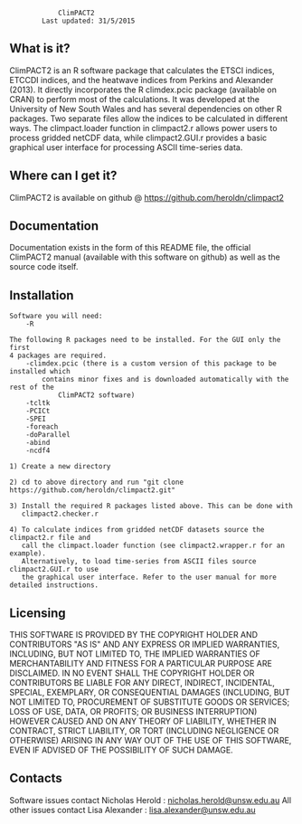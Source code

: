 

				ClimPACT2
			Last updated: 31/5/2015


  What is it?
  -----------
  
  ClimPACT2 is an R software package that calculates the ETSCI indices, ETCCDI 
  indices, and the heatwave indices from Perkins and Alexander (2013). It directly 
  incorporates the R climdex.pcic package (available on CRAN) to perform most 
  of the calculations. It was developed at the University of New South Wales and
  has several dependencies on other R packages. Two separate files allow the
  indices to be calculated in different ways. The climpact.loader function in 
  climpact2.r allows power users to process gridded netCDF data, while climpact2.GUI.r 
  provides a basic graphical user interface for processing ASCII time-series data.
  
  
  Where can I get it?
  -------------------
  
  ClimPACT2 is available on github @ https://github.com/heroldn/climpact2
  
  
  Documentation
  -------------
  
  Documentation exists in the form of this README file, the official ClimPACT2
  manual (available with this software on github) as well as the source code
  itself.
  
  
  Installation
  ------------
  
    Software you will need:
    	-R
    
    The following R packages need to be installed. For the GUI only the first
    4 packages are required.
    	-climdex.pcic (there is a custom version of this package to be installed which
           	contains minor fixes and is downloaded automatically with the rest of the
     	        ClimPACT2 software)
        -tcltk
        -PCICt
    	-SPEI
    	-foreach
    	-doParallel
    	-abind
        -ncdf4

    1) Create a new directory

    2) cd to above directory and run "git clone https://github.com/heroldn/climpact2.git"
    
    3) Install the required R packages listed above. This can be done with 
       climpact2.checker.r
  
    4) To calculate indices from gridded netCDF datasets source the climpact2.r file and 
       call the climpact.loader function (see climpact2.wrapper.r for an example). 
       Alternatively, to load time-series from ASCII files source climpact2.GUI.r to use
       the graphical user interface. Refer to the user manual for more detailed instructions.
  
  
  Licensing
  ---------

  THIS SOFTWARE IS PROVIDED BY THE COPYRIGHT HOLDER AND CONTRIBUTORS "AS IS" AND
  ANY EXPRESS OR IMPLIED WARRANTIES, INCLUDING, BUT NOT LIMITED TO, THE IMPLIED
  WARRANTIES OF MERCHANTABILITY AND FITNESS FOR A PARTICULAR PURPOSE ARE
  DISCLAIMED. IN NO EVENT SHALL THE COPYRIGHT HOLDER OR CONTRIBUTORS BE LIABLE
  FOR ANY DIRECT, INDIRECT, INCIDENTAL, SPECIAL, EXEMPLARY, OR CONSEQUENTIAL
  DAMAGES (INCLUDING, BUT NOT LIMITED TO, PROCUREMENT OF SUBSTITUTE GOODS OR
  SERVICES; LOSS OF USE, DATA, OR PROFITS; OR BUSINESS INTERRUPTION) HOWEVER
  CAUSED AND ON ANY THEORY OF LIABILITY, WHETHER IN CONTRACT, STRICT LIABILITY,
  OR TORT (INCLUDING NEGLIGENCE OR OTHERWISE) ARISING IN ANY WAY OUT OF THE USE
  OF THIS SOFTWARE, EVEN IF ADVISED OF THE POSSIBILITY OF SUCH DAMAGE.  
  

  Contacts
  --------
  
  Software issues contact Nicholas Herold : nicholas.herold@unsw.edu.au
  All other issues contact Lisa Alexander : lisa.alexander@unsw.edu.au

